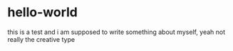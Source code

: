 # hello-world
this is a test and i am supposed to write something about myself, yeah not really the creative type
